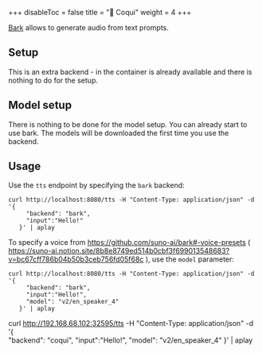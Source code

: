 
+++
disableToc = false
title = "🐸 Coqui"
weight = 4
+++


[Bark](https://github.com/suno-ai/bark) allows to generate audio from text prompts.

## Setup

This is an extra backend - in the container is already available and there is nothing to do for the setup.


## Model setup

There is nothing to be done for the model setup. You can already start to use bark. The models will be downloaded the first time you use the backend.

## Usage

Use the `tts` endpoint by specifying the `bark` backend:

```
curl http://localhost:8080/tts -H "Content-Type: application/json" -d '{         
     "backend": "bark",
     "input":"Hello!"
   }' | aplay
```

To specify a voice from https://github.com/suno-ai/bark#-voice-presets ( https://suno-ai.notion.site/8b8e8749ed514b0cbf3f699013548683?v=bc67cff786b04b50b3ceb756fd05f68c ), use the `model` parameter:

```
curl http://localhost:8080/tts -H "Content-Type: application/json" -d '{         
     "backend": "bark",
     "input":"Hello!",
     "model": "v2/en_speaker_4"
   }' | aplay
```

curl http://192.168.68.102:32595/tts -H "Content-Type: application/json" -d '{         
     "backend": "coqui",
     "input":"Hello!",
     "model": "v2/en_speaker_4"
   }' | aplay
